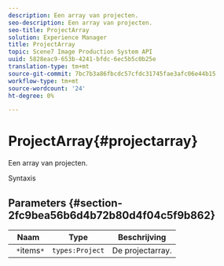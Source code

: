 ```yaml
---
description: Een array van projecten.
seo-description: Een array van projecten.
seo-title: ProjectArray
solution: Experience Manager
title: ProjectArray
topic: Scene7 Image Production System API
uuid: 5828eac9-653b-4241-bfdc-6ec5b5c0b25e
translation-type: tm+mt
source-git-commit: 7bc7b3a86fbcdc57cfdc31745fae3afc06e44b15
workflow-type: tm+mt
source-wordcount: '24'
ht-degree: 0%

---
```



# ProjectArray{#projectarray}

Een array van projecten.

Syntaxis

## Parameters {#section-2fc9bea56b6d4b72b80d4f04c5f9b862}

| Naam | Type | Beschrijving |
|---|---|---|
| ` *`items`*` | `types:Project` | De projectarray. |

